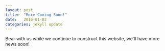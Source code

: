 ```yaml
---
layout: post
title:  "More Coming Soon!"
date:   2016-01-03
categories: jekyll update
---
```


Bear with us while we continue to construct this website, we'll have more news soon!

